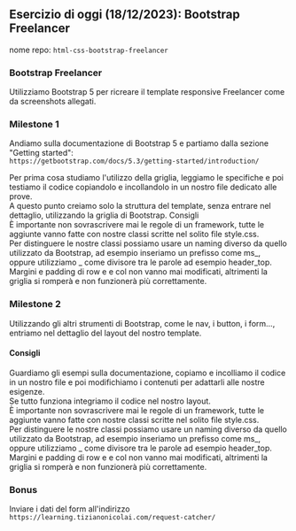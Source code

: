 ## Esercizio di oggi (18/12/2023): Bootstrap Freelancer

nome repo: `html-css-bootstrap-freelancer`

### Bootstrap Freelancer
Utilizziamo Bootstrap 5 per ricreare il template responsive Freelancer come da screenshots allegati.  

### Milestone 1
Andiamo sulla documentazione di Bootstrap 5 e partiamo dalla sezione "Getting started":  
`https://getbootstrap.com/docs/5.3/getting-started/introduction/`

Per prima cosa studiamo l'utilizzo della griglia, leggiamo le specifiche e poi testiamo il codice copiandolo e incollandolo in un nostro file dedicato alle prove.  
A questo punto creiamo solo la struttura del template, senza entrare nel dettaglio, utilizzando la griglia di Bootstrap.
Consigli  
È importante non sovrascrivere mai le regole di un framework, tutte le aggiunte vanno fatte con nostre classi scritte nel solito file style.css.  
Per distinguere le nostre classi possiamo usare un naming diverso da quello utilizzato da Bootstrap, ad esempio inseriamo un prefisso come ms_, oppure utilizziamo _ come divisore tra le parole ad esempio header_top.  
Margini e padding di row e e col non vanno mai modificati, altrimenti la griglia si romperà e non funzionerà più correttamente.

### Milestone 2
Utilizzando gli altri strumenti di Bootstrap, come le nav, i button, i form..., entriamo nel dettaglio del layout del nostro template.


#### Consigli
Guardiamo gli esempi sulla documentazione, copiamo e incolliamo il codice in un nostro file e poi modifichiamo i contenuti per adattarli alle nostre esigenze.   
Se tutto funziona integriamo il codice nel nostro layout.  
È importante non sovrascrivere mai le regole di un framework, tutte le aggiunte vanno fatte con nostre classi scritte nel solito file style.css.  
Per distinguere le nostre classi possiamo usare un naming diverso da quello utilizzato da Bootstrap, ad esempio inseriamo un prefisso come ms_, oppure utilizziamo _ come divisore tra le parole ad esempio header_top.  
Margini e padding di row e e col non vanno mai modificati, altrimenti la griglia si romperà e non funzionerà più correttamente.

### Bonus
Inviare i dati del form all'indirizzo `https://learning.tizianonicolai.com/request-catcher/`